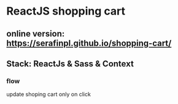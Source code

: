 # ReactJS shopping cart


## online version: https://serafinpl.github.io/shopping-cart/



## Stack: ReactJs & Sass & Context



### flow

update shoping cart only on click


